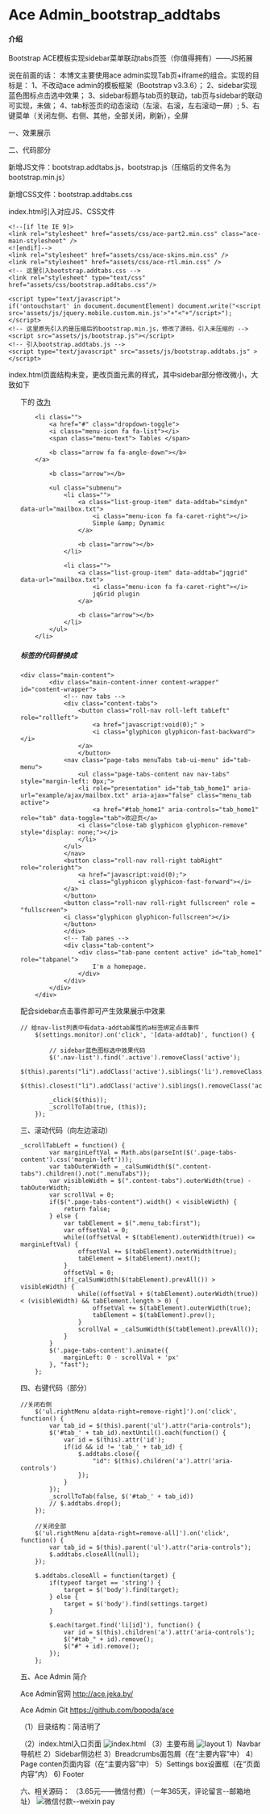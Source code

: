 # Ace Admin_bootstrap_addtabs

#### 介绍
Bootstrap ACE模板实现sidebar菜单联动tabs页签（你值得拥有）——JS拓展

说在前面的话：
        本博文主要使用ace admin实现Tab页+iframe的组合。实现的目标是：
            1、不改动ace admin的模板框架（Bootstrap v3.3.6）；
            2、sidebar实现蓝色图标点击选中效果；
            3、sidebar标题与tab页的联动，tab页与sidebar的联动可实现，未做；
            4、tab标签页的动态滚动（左滚、右滚，左右滚动一屏）;
            5、右键菜单（关闭左侧、右侧、其他，全部关闭，刷新），全屏

一、效果展示
 




二、代码部分

新增JS文件：bootstrap.addtabs.js，bootstrap.js（压缩后的文件名为bootstrap.min.js）

新增CSS文件：bootstrap.addtabs.css

index.html引入对应JS、CSS文件

    
```
<!--[if lte IE 9]>
<link rel="stylesheet" href="assets/css/ace-part2.min.css" class="ace-main-stylesheet" />
<![endif]-->
<link rel="stylesheet" href="assets/css/ace-skins.min.css" />
<link rel="stylesheet" href="assets/css/ace-rtl.min.css" />
<!-- 这里引入bootstrap.addtabs.css -->
<link rel="stylesheet" type="text/css" href="assets/css/bootstrap.addtabs.css"/>
```


    
```
<script type="text/javascript">
if('ontouchstart' in document.documentElement) document.write("<script src='assets/js/jquery.mobile.custom.min.js'>"+"<"+"/script>");
</script>
<!-- 这里原先引入的是压缩后的bootstrap.min.js，修改了源码，引入未压缩的 -->
<script src="assets/js/bootstrap.js"></script>
<!-- 引入bootstrap.addtabs.js -->
<script type="text/javascript" src="assets/js/bootstrap.addtabs.js" ></script>
```


index.html页面结构未变，更改页面元素的样式，其中sidebar部分修改微小，大致如下
<ul class="submenu"> 下的
<a href="tables.html"> 改为
<a class="list-group-item" data-addtab="jqgrid" data-url="mailbox.txt">

    
```
    <li class="">
    	<a href="#" class="dropdown-toggle">
		<i class="menu-icon fa fa-list"></i>
		<span class="menu-text"> Tables </span>
 
		<b class="arrow fa fa-angle-down"></b>
	</a>
     
    	<b class="arrow"></b>
     
    	<ul class="submenu">
    		<li class="">
    			<a class="list-group-item" data-addtab="simdyn" data-url="mailbox.txt">
    				<i class="menu-icon fa fa-caret-right"></i>
    				Simple &amp; Dynamic
    			</a>
     
    			<b class="arrow"></b>
    		</li>
     
    		<li class="">
    			<a class="list-group-item" data-addtab="jqgrid" data-url="mailbox.txt">
    				<i class="menu-icon fa fa-caret-right"></i>
    				jqGrid plugin
    			</a>
     
    			<b class="arrow"></b>
    		</li>
    	</ul>
    </li>
```


##### <div class="main-content-inner">标签的代码替换成

    
```
<div class="main-content">
        <div class="main-content-inner content-wrapper" id="content-wrapper">
            <!-- nav tabs -->
            <div class="content-tabs">
                <button class="roll-nav roll-left tabLeft" role="rollleft">
                    <a href="javascript:void(0);" >
    	            <i class="glyphicon glyphicon-fast-backward"></i>
            	</a>
                </button>
    	    <nav class="page-tabs menuTabs tab-ui-menu" id="tab-menu">
    	        <ul class="page-tabs-content nav nav-tabs" style="margin-left: 0px;">
    		    <li role="presentation" id="tab_tab_home1" aria-url="example/ajax/mailbox.txt" aria-ajax="false" class="menu_tab active">
    		        <a href="#tab_home1" aria-controls="tab_home1" role="tab" data-toggle="tab">欢迎页</a>
    			<i class="close-tab glyphicon glyphicon-remove" style="display: none;"></i>
    		    </li>
    		</ul>
    	    </nav>
    	    <button class="roll-nav roll-right tabRight" role="roleright">
    	        <a href="javascript:void(0);">
    		    <i class="glyphicon glyphicon-fast-forward"></i>
    		</a>
    	    </button>
    	    <button class="roll-nav roll-right fullscreen" role = "fullscreen">
    		<i class="glyphicon glyphicon-fullscreen"></i>
    	    </button>
            </div>
            <!-- Tab panes -->
            <div class="tab-content">
                <div class="tab-pane content active" id="tab_home1" role="tabpanel">
                    I'm a homepage.
                </div>
            </div>
        </div>
    </div>
```


配合sidebar点击事件即可产生效果展示中效果
 

    
```
// 给nav-list列表中有data-addtab属性的a标签绑定点击事件
    $(settings.monitor).on('click', '[data-addtab]', function() {
     
    	// sidebar蓝色图标选中效果代码
    	$('.nav-list').find('.active').removeClass('active');
    	$(this).parents("li").addClass('active').siblings('li').removeClass('active');
    	$(this).closest("li").addClass('active').siblings().removeClass('active');
     
    	_click($(this));
    	_scrollToTab(true, (this));
    });
```


三、滚动代码（向左边滚动）

    
```
_scrollTabLeft = function() {
    	var marginLeftVal = Math.abs(parseInt($('.page-tabs-content').css('margin-left')));
    	var tabOuterWidth = _calSumWidth($(".content-tabs").children().not(".menuTabs"));
    	var visibleWidth = $(".content-tabs").outerWidth(true) - tabOuterWidth;
    	var scrollVal = 0;
    	if($(".page-tabs-content").width() < visibleWidth) {
    		return false;
    	} else {
    		var tabElement = $(".menu_tab:first");
    		var offsetVal = 0;
    		while((offsetVal + $(tabElement).outerWidth(true)) <= marginLeftVal) {
    			offsetVal += $(tabElement).outerWidth(true);
    			tabElement = $(tabElement).next();
    		}
    		offsetVal = 0;
    		if(_calSumWidth($(tabElement).prevAll()) > visibleWidth) {
    			while((offsetVal + $(tabElement).outerWidth(true)) < (visibleWidth) && tabElement.length > 0) {
    				offsetVal += $(tabElement).outerWidth(true);
    				tabElement = $(tabElement).prev();
    			}
    			scrollVal = _calSumWidth($(tabElement).prevAll());
    		}
    	}
    	$('.page-tabs-content').animate({
    		marginLeft: 0 - scrollVal + 'px'
    	}, "fast");
    };
```


四、右键代码（部分）

    
```
//关闭右侧
    $('ul.rightMenu a[data-right=remove-right]').on('click', function() {
    	var tab_id = $(this).parent('ul').attr("aria-controls");
    	$('#tab_' + tab_id).nextUntil().each(function() {
    		var id = $(this).attr('id');
    		if(id && id != 'tab_' + tab_id) {
    			$.addtabs.close({
    				"id": $(this).children('a').attr('aria-controls')
    			});
    		}
    	});
    	_scrollToTab(false, $('#tab_' + tab_id))
    	// $.addtabs.drop();
    });
     
    //关闭全部
    $('ul.rightMenu a[data-right=remove-all]').on('click', function() {
    	var tab_id = $(this).parent('ul').attr("aria-controls");
    	$.addtabs.closeAll(null);
    });
     
    $.addtabs.closeAll = function(target) {
    	if(typeof target == 'string') {
    		target = $('body').find(target);
    	} else {
    		target = $('body').find(settings.target)
    	}
     
    	$.each(target.find('li[id]'), function() {
    		var id = $(this).children('a').attr('aria-controls');
    		$("#tab_" + id).remove();
    		$("#" + id).remove();
    	});
    };
```


五、Ace Admin 简介

Ace Admin官网 http://ace.jeka.by/

Ace Admin Git  https://github.com/bopoda/ace

（1）目录结构：简洁明了

（2）index.html入口页面
![index.html](https://images.gitee.com/uploads/images/2019/0422/165939_4c4f490c_954087.png "2.png")
（3）主要布局
![layout](https://images.gitee.com/uploads/images/2019/0422/165917_bfa5519e_954087.png "1.png")
1）Navbar导航栏
2）Sidebar侧边栏
3）Breadcrumbs面包屑（在“主要内容”中）
4）Page conten页面内容（在“主要内容”中）
5）Settings box设置框（在“页面内容”内）
6) Footer 

六、相关源码：
（3.65元——微信付费）（一年365天，评论留言--邮箱地址）
![微信付款--weixin pay](https://images.gitee.com/uploads/images/2019/0422/165845_2eb5feea_954087.png "00.png")
